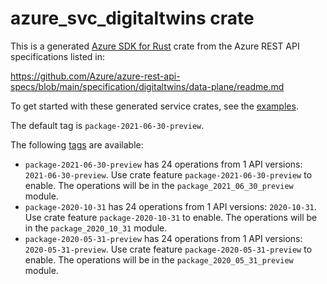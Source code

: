 # azure_svc_digitaltwins crate

This is a generated [Azure SDK for Rust](https://github.com/Azure/azure-sdk-for-rust) crate from the Azure REST API specifications listed in:

https://github.com/Azure/azure-rest-api-specs/blob/main/specification/digitaltwins/data-plane/readme.md

To get started with these generated service crates, see the [examples](https://github.com/Azure/azure-sdk-for-rust/blob/main/services/README.md#examples).

The default tag is `package-2021-06-30-preview`.

The following [tags](https://github.com/Azure/azure-sdk-for-rust/blob/main/services/tags.md) are available:

- `package-2021-06-30-preview` has 24 operations from 1 API versions: `2021-06-30-preview`. Use crate feature `package-2021-06-30-preview` to enable. The operations will be in the `package_2021_06_30_preview` module.
- `package-2020-10-31` has 24 operations from 1 API versions: `2020-10-31`. Use crate feature `package-2020-10-31` to enable. The operations will be in the `package_2020_10_31` module.
- `package-2020-05-31-preview` has 24 operations from 1 API versions: `2020-05-31-preview`. Use crate feature `package-2020-05-31-preview` to enable. The operations will be in the `package_2020_05_31_preview` module.